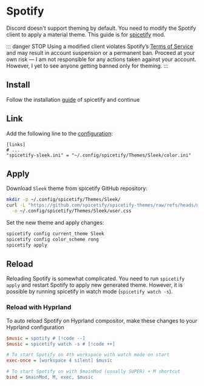 # Spotify

Discord doesn't support theming by default. You need to modify the Spotify client to
apply a material theme. This guide is for [spicetify](https://spicetify.app/) mod.

::: danger STOP
Using a modified client violates Spotify’s
[Terms of Service](https://www.spotify.com/legal/) and may result in account
suspension or a permanent ban. Proceed at your own risk — I am not responsible for
any actions taken against your account. However, I yet to see anyone getting banned
only for theming.
:::

## Install

Follow the installation
[guide](https://spicetify.app/docs/getting-started#linux-and-macos) of spicetify and
continue

## Link

Add the following line to the [configuration](/configuration#linking-generated-files):

```toml{3}
[links]
# ...
"spicetify-sleek.ini" = "~/.config/spicetify/Themes/Sleek/color.ini"
```

## Apply

Download `Sleek` theme from spicetify GitHub repository:

```bash
mkdir -p ~/.config/spicetify/Themes/Sleek/
curl -L "https://github.com/spicetify/spicetify-themes/raw/refs/heads/master/Sleek/user.css" \
  -o ~/.config/spicetify/Themes/Sleek/user.css
```

Set the new theme and apply changes:

```bash
spicetify config current_theme Sleek
spicetify config color_scheme rong
spicetify apply
```

## Reload

Reloading Spotify is somewhat complicated. You need to run `spicetify apply` and
restart Spotify to apply new generated theme. However, it is possible by running
spicetify in watch mode (`spicetify watch -s`).

### Reload with Hyprland

To auto reload Spotify on Hyprland compositor, make these changes to your Hyprland
configuration

```ini
$music = spotify # [!code --]
$music = spicetify watch -s # [!code ++]

# To start Spotify on 4th workspace with watch mode on start
exec-once = [workspace 4 silent] $music

# To start Spotify on with $mainMod (usually SUPER) + M shortcut
bind = $mainMod, M, exec, $music
```
